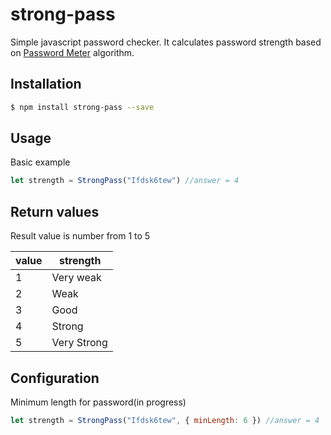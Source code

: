 # strong-pass
Simple javascript password checker.
It calculates password strength based on [Password Meter](http://www.passwordmeter.com/) algorithm.

## Installation

```sh
$ npm install strong-pass --save
```

## Usage

Basic example 

```javascript
let strength = StrongPass("Ifdsk6tew") //answer = 4
```

## Return values

Result value is number from 1 to 5

| value | strength    |  
|-------|-------------|
|   1   | Very weak   |
|   2   | Weak        |
|   3   | Good        |
|   4   | Strong      |
|   5   | Very Strong |

## Configuration

Minimum length for password(in progress)

```javascript
let strength = StrongPass("Ifdsk6tew", { minLength: 6 }) //answer = 4
```